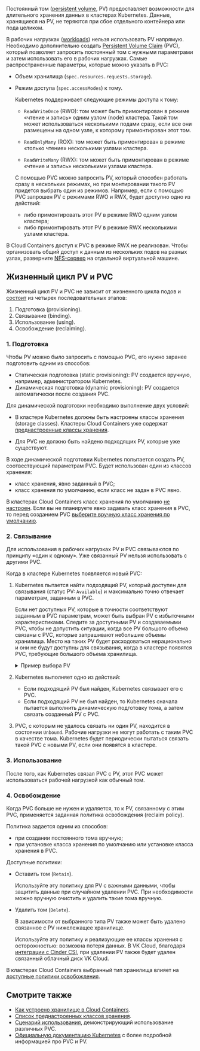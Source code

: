 Постоянный том ([persistent volume](https://kubernetes.io/docs/concepts/storage/persistent-volumes/), PV) предоставляет возможности для длительного хранения данных в кластерах Kubernetes. Данные, хранящиеся на PV, не теряются при сбое отдельного контейнера или пода целиком.

В рабочих нагрузках ([workloads](https://kubernetes.io/docs/concepts/workloads/)) нельзя использовать PV напрямую. Необходимо дополнительно создать [Persistent Volume Claim](https://kubernetes.io/docs/concepts/storage/persistent-volumes/#introduction) (PVC), который позволяет запросить постоянный том с нужными параметрами и затем использовать его в рабочих нагрузках. Самые распространенные параметры, которые можно указать в PVC:

- Объем хранилища (`spec.resources.requests.storage`).
- Режим доступа (`spec.accessModes`) к тому.

  Kubernetes поддерживает следующие режимы доступа к тому:

  - `ReadWriteOnce` (RWO): том может быть примонтирован в режиме «чтение и запись» одним узлом (node) кластера. Такой том может использоваться несколькими подами сразу, если все они размещены на одном узле, к которому примонтирован этот том.

  - `ReadOnlyMany` (ROX): том может быть примонтирован в режиме «только чтение» несколькими узлами кластера.
  - `ReadWriteMany` (RWX): том может быть примонтирован в режиме «чтение и запись» несколькими узлами кластера.

  С помощью PVC можно запросить PV, который способен работать сразу в нескольких режимах, но при монтировании такого PV придется выбрать один из режимов. Например, если с помощью PVC запрошен PV с режимами RWO и RWX, будет доступно одно из действий:

  - либо примонтировать этот PV в режиме RWO одним узлом кластера;
  - либо примонтировать этот PV в режиме RWX несколькими узлами кластера.

<info>

В Cloud Containers доступ к PVC в режиме RWX не реализован. Чтобы организовать общий доступ к данным из нескольких подов на разных узлах, разверните [NFS-сервер](/ru/computing/iaas/instructions/fs-manage) на отдельной виртуальной машине.

</info>

## Жизненный цикл PV и PVC

Жизненный цикл PV и PVC не зависит от жизненного цикла подов и [состоит](https://kubernetes.io/docs/concepts/storage/persistent-volumes/#lifecycle-of-a-volume-and-claim) из четырех последовательных этапов:

1. Подготовка (provisioning).
1. Связывание (binding).
1. Использование (using).
1. Освобождение (reclaiming).

### 1. Подготовка

Чтобы PV можно было запросить с помощью PVC, его нужно заранее подготовить одним из способов:

- Статическая подготовка (static provisioning): PV создается вручную, например, администратором Kubernetes.
- Динамическая подготовка (dynamic provisioning): PV создается автоматически после создания PVC.

Для динамической подготовки необходимо выполнение двух условий:

- В кластере Kubernetes должны быть настроены классы хранения (storage classes). Кластеры Cloud Containers уже содержат [преднастроенные классы хранения](../../concepts/storage#prednastroennye_klassy_hraneniya).

- Для PVC не должно быть найдено подходящих PV, которые уже существуют.

В ходе динамической подготовки Kubernetes попытается создать PV, соотвествующий параметрам PVC. Будет использован один из классов хранения:

- класс хранения, явно заданный в PVC;
- класс хранения по умолчанию, если класс не задан в PVC явно.

В кластерах Cloud Containers класс хранения по умолчанию [не настроен](../../concepts/storage#prednastroennye_klassy_hraneniya). Если вы не планируете явно задавать класс хранения в PVC, то перед созданием PVC [выберите вручную класс хранения по умолчанию](https://kubernetes.io/docs/tasks/administer-cluster/change-default-storage-class/).

### 2. Связывание

Для использования в рабочих нагрузках PV и PVC связываются по принципу «один к одному». Уже связанный PV нельзя использовать с другими PVC.

Когда в кластере Kubernetes появляется новый PVC:

1. Kubernetes пытается найти подходящий PV, который доступен для связывания (статус PV: `Available`) и максимально точно отвечает параметрам, заданным в PVC.

   Если нет доступных PV, которые в точности соответствуют заданным в PVC параметрам, может быть выбран PV с избыточными характеристиками. Следите за доступными PV и создаваемыми PVC, чтобы не допустить ситуации, когда все PV большого объема связаны с PVC, которые запрашивают небольшие объемы хранилища. Место на таких PV будет расходоваться нерационально и они не будут доступны для связывания, когда в кластере появятся PVC, требующие большого объема хранилища.

   <details>
   <summary>Пример выбора PV</summary>

   Например, пусть в кластере существуют:

   - PVC, который запрашивает хранилище объемом 10Gi в режиме ROX;
   - Первый PV объемом 100Gi с режимами ROX, RWX;
   - Второй PV объемом 5Gi с режимом ROX;
   - Третий PV объемом 100Gi с режимами RWO, ROX, RWX.

   В этом случае PVC будет связан с первым PV, несмотря на то, что:

   - объем PV превышает запрошенный и PV поддерживает больше режимов, чем указано в PVC;
   - существует третий PV с таким же объемом, как у первого PV, но с более широким набором режимов доступа.

   </details>

1. Kubernetes выполняет одно из действий:

   - Если подходящий PV был найден, Kubernetes связывает его с PVC.
   - Если подходящий PV не был найден, то Kubernetes сначала пытается выполнить динамическую подготовку тома, а затем связать созданный PV с PVC.

1. PVC, с которым не удалось связать ни один PV, находится в состоянии `Unbound`. Рабочие нагрузки не могут работать с таким PVC в качестве тома. Kubernetes будет периодически пытаться связать такой PVC с новыми PV, если они появятся в кластере.

### 3. Использование

После того, как Kubernetes связал PVC с PV, этот PVC может использоваться рабочей нагрузкой как обычный том.

### 4. Освобождение

Когда PVC больше не нужен и удаляется, то к PV, связанному с этим PVC, применяется заданная политика освобождения (reclaim policy).

Политика задается одним из способов:

- при создании постоянного тома вручную;
- при установке класса хранения по умолчанию или установке класса хранения в PVC.

Доступные политики:

- Оставить том (`Retain`).

  Используйте эту политику для PV с важными данными, чтобы защитить данные при случайном удалении PVC. При необходимости можно вручную очистить и удалить такие тома вручную.

- Удалить том (`Delete`).

  В зависимости от выбранного типа PV также может быть удалено связанное с PV нижележащее хранилище.

  <warn>

  Используйте эту политику и реализующие ее классы хранения с осторожностью: возможна потеря данных.
  В VK Cloud, благодаря [интеграции с Cinder CSI](../../concepts/storage#rabota_s_container_storage_interface_csi), при удалении PV также будет удален связанный облачный диск VK Cloud.

  </warn>

В кластерах Cloud Containers выбранный тип хранилища влияет на [доступные политики освобождения](../../concepts/storage#dostupnye_politiki_osvobozhdeniya_postoyannyh_tomov).

## Смотрите также

- [Как устроено хранилище в Cloud Containers](../../concepts/storage).
- [Список преднастроенных классов хранения](../../concepts/storage#prednastroennye_klassy_hraneniya).
- [Сценарий использования](../../how-to-guides/storage), демонстрирующий использование различных PVC.
- [Официальную документацию Kubernetes](https://kubernetes.io/docs/concepts/storage/persistent-volumes) с более подробной информацией про PVC и PV.
